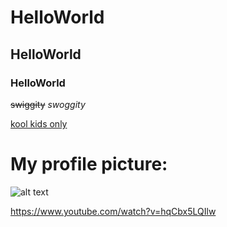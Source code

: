 # HelloWorld
## HelloWorld
### HelloWorld

~~swiggity~~ *swoggity*

[kool kids only](Google.com)

# My profile picture:

![alt text](https://avatars2.githubusercontent.com/u/20703115?v=3&s=466 "go away pls")

https://www.youtube.com/watch?v=hqCbx5LQIlw
